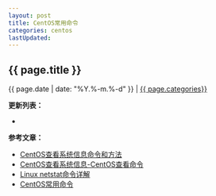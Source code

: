 ```yaml
---
layout: post
title: CentOS常用命令
categories: centos
lastUpdated:
---
```


## {{ page.title }}

{{ page.date | date: "%Y.%-m.%-d" }} | <a href="/archive#{{ page.categories }}">{{ page.categories}}</a>

  



**更新列表：**

*



**参考文章：**

* [CentOS查看系统信息命令和方法][1]
* [CentOS查看系统信息-CentOS查看命令][2]
* [Linux netstat命令详解][3]
* [CentOS常用命令][4]

[1]: http://www.cnblogs.com/kluan/p/4457889.html
[2]: http://os.51cto.com/art/201408/447963.htm
[3]: http://www.cnblogs.com/ggjucheng/archive/2012/01/08/2316661.html
[4]: https://my.oschina.net/hibony/blog/686428?p=1
